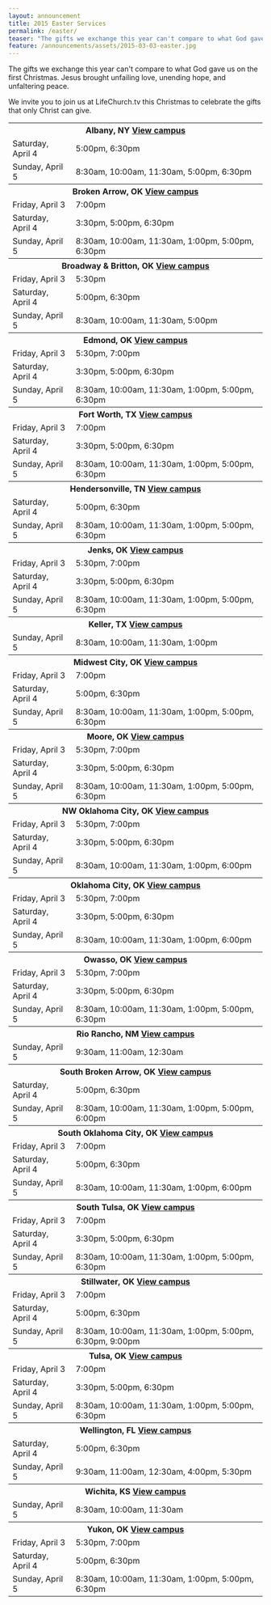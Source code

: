 ```yaml
---
layout: announcement
title: 2015 Easter Services
permalink: /easter/
teaser: "The gifts we exchange this year can't compare to what God gave us on the first Christmas. Jesus brought unfailing love, unending hope, and unfaltering peace. We invite you to join us at LifeChurch.tv this Christmas to celebrate the gifts that only Christ can give."
feature: /announcements/assets/2015-03-03-easter.jpg
---
```

The gifts we exchange this year can't compare to what God gave us on the first Christmas. Jesus brought unfailing love, unending hope, and unfaltering peace.

We invite you to join us at LifeChurch.tv this Christmas to celebrate the gifts that only Christ can give.

<table>
<!-- <tr>
  <th colspan="2">Church Online <a class="right" href="//live.lifechurch.tv">Visit page <i class="icon icon-arrow"></i></a></th>
</tr>
<tr>
  <td>Tuesday, December 23</td>
  <td>8:30pm, 10:00pm, 11:30pm CST</td>
</tr>
<tr>
  <td>Wednesday, December 24</td>
  <td>7:00am, 8:30am, 10:00am, 11:30am, 2:30pm, 7:00pm, 8:30pm CST</td>
</tr>
<tr>
  <td>Thursday, December 25 (chat offline)</td>
  <td>12:00am, 1:00am, 2:00am, 3:00am, 4:00am, 5:00am, 6:00am, 7:00am, 8:00am, 9:00am, 10:00am, 11:00am, 12:00pm, 1:00pm, 2:00pm, 3:00pm, 4:00pm, 5:00pm, 6:00pm, 7:00pm, 8:00pm, 9:00pm, 10:00pm, 11:00pm CST</td>
</tr>
<tr>
  <td>Friday, December 26</td>
  <td>7:00am, 8:30am, 10:00am, 11:30am, 1:00pm, 2:30pm, 4:00pm, 5:30pm, 7:00pm, 8:30pm, 10:00pm, 11:30pm CST</td>
</tr>
<tr>
  <td>Saturday, December 27</td>
  <td>10:00am, 11:30am CST</td>
</tr> -->

<tr>
  <th colspan="2">Albany, NY <a class="right" href="/albany/">View campus <i class="icon icon-arrow"></i></a></th>
</tr>
<tr>
  <td>Saturday, April 4</td>
  <td>5:00pm, 6:30pm</td>
</tr>
<tr>
  <td>Sunday, April 5</td>
  <td>8:30am, 10:00am, 11:30am, 5:00pm, 6:30pm</td>
</tr>

<tr>
  <th colspan="2">Broken Arrow, OK <a class="right" href="/brokenarrow/">View campus <i class="icon icon-arrow"></i></a></th>
</tr>
<tr>
  <td>Friday, April 3</td>
  <td>7:00pm</td>
</tr>
<tr>
  <td>Saturday, April 4</td>
  <td>3:30pm, 5:00pm, 6:30pm</td>
</tr>
<tr>
  <td>Sunday, April 5</td>
  <td>8:30am, 10:00am, 11:30am, 1:00pm, 5:00pm, 6:30pm</td>
</tr>

<tr>
  <th colspan="2">Broadway &amp; Britton, OK <a class="right" href="/broadwaybritton/">View campus <i class="icon icon-arrow"></i></a></th>
</tr>
<tr>
  <td>Friday, April 3</td>
  <td>5:30pm</td>
</tr>
<tr>
  <td>Saturday, April 4</td>
  <td>5:00pm, 6:30pm</td>
</tr>
<tr>
  <td>Sunday, April 5</td>
  <td>8:30am, 10:00am, 11:30am, 5:00pm</td>
</tr>

<tr>
  <th colspan="2">Edmond, OK <a class="right" href="/edmond/">View campus <i class="icon icon-arrow"></i></a></th>
</tr>
<tr>
  <td>Friday, April 3</td>
  <td>5:30pm, 7:00pm</td>
</tr>
<tr>
  <td>Saturday, April 4</td>
  <td>3:30pm, 5:00pm, 6:30pm</td>
</tr>
<tr>
  <td>Sunday, April 5</td>
  <td>8:30am, 10:00am, 11:30am, 1:00pm, 5:00pm, 6:30pm</td>
</tr>

<tr>
  <th colspan="2">Fort Worth, TX <a class="right" href="/fortworth/">View campus <i class="icon icon-arrow"></i></a></th>
</tr>
<tr>
  <td>Friday, April 3</td>
  <td>7:00pm</td>
</tr>
<tr>
  <td>Saturday, April 4</td>
  <td>3:30pm, 5:00pm, 6:30pm</td>
</tr>
<tr>
  <td>Sunday, April 5</td>
  <td>8:30am, 10:00am, 11:30am, 1:00pm, 5:00pm, 6:30pm</td>
</tr>

<tr>
  <th colspan="2">Hendersonville, TN <a class="right" href="/hendersonville/">View campus <i class="icon icon-arrow"></i></a></th>
</tr>
<tr>
  <td>Saturday, April 4</td>
  <td>5:00pm, 6:30pm</td>
</tr>
<tr>
  <td>Sunday, April 5</td>
  <td>8:30am, 10:00am, 11:30am, 1:00pm, 5:00pm, 6:30pm</td>
</tr>

<tr>
  <th colspan="2">Jenks, OK <a class="right" href="/jenks/">View campus <i class="icon icon-arrow"></i></a></th>
</tr>
<tr>
  <td>Friday, April 3</td>
  <td>5:30pm, 7:00pm</td>
</tr>
<tr>
  <td>Saturday, April 4</td>
  <td>3:30pm, 5:00pm, 6:30pm</td>
</tr>
<tr>
  <td>Sunday, April 5</td>
  <td>8:30am, 10:00am, 11:30am, 1:00pm, 5:00pm, 6:30pm</td>
</tr>

<tr>
  <th colspan="2">Keller, TX <a class="right" href="/keller/">View campus <i class="icon icon-arrow"></i></a></th>
</tr>
<tr>
  <td>Sunday, April 5</td>
  <td>8:30am, 10:00am, 11:30am, 1:00pm</td>
</tr>

<tr>
  <th colspan="2">Midwest City, OK <a class="right" href="/midwestcity/">View campus <i class="icon icon-arrow"></i></a></th>
</tr>
<tr>
  <td>Friday, April 3</td>
  <td>7:00pm</td>
</tr>
<tr>
  <td>Saturday, April 4</td>
  <td>5:00pm, 6:30pm</td>
</tr>
<tr>
  <td>Sunday, April 5</td>
  <td>8:30am, 10:00am, 11:30am, 1:00pm, 5:00pm, 6:30pm</td>
</tr>

<tr>
  <th colspan="2">Moore, OK <a class="right" href="/moore/">View campus <i class="icon icon-arrow"></i></a></th>
</tr>
<tr>
  <td>Friday, April 3</td>
  <td>5:30pm, 7:00pm</td>
</tr>
<tr>
  <td>Saturday, April 4</td>
  <td>3:30pm, 5:00pm, 6:30pm</td>
</tr>
<tr>
  <td>Sunday, April 5</td>
  <td>8:30am, 10:00am, 11:30am, 1:00pm, 5:00pm, 6:30pm</td>
</tr>

<tr>
  <th colspan="2">NW Oklahoma City, OK <a class="right" href="/northwestokc/">View campus <i class="icon icon-arrow"></i></a></th>
</tr>
<tr>
  <td>Friday, April 3</td>
  <td>5:30pm, 7:00pm</td>
</tr>
<tr>
  <td>Saturday, April 4</td>
  <td>3:30pm, 5:00pm, 6:30pm</td>
</tr>
<tr>
  <td>Sunday, April 5</td>
  <td>8:30am, 10:00am, 11:30am, 1:00pm, 6:00pm</td>
</tr>

<tr>
  <th colspan="2">Oklahoma City, OK <a class="right" href="/okc/">View campus <i class="icon icon-arrow"></i></a></th>
</tr>
<tr>
  <td>Friday, April 3</td>
  <td>5:30pm, 7:00pm</td>
</tr>
<tr>
  <td>Saturday, April 4</td>
  <td>3:30pm, 5:00pm, 6:30pm</td>
</tr>
<tr>
  <td>Sunday, April 5</td>
  <td>8:30am, 10:00am, 11:30am, 1:00pm, 6:00pm</td>
</tr>

<tr>
  <th colspan="2">Owasso, OK <a class="right" href="/owasso/">View campus <i class="icon icon-arrow"></i></a></th>
</tr>
<tr>
  <td>Friday, April 3</td>
  <td>5:30pm, 7:00pm</td>
</tr>
<tr>
  <td>Saturday, April 4</td>
  <td>3:30pm, 5:00pm, 6:30pm</td>
</tr>
<tr>
  <td>Sunday, April 5</td>
  <td>8:30am, 10:00am, 11:30am, 1:00pm, 5:00pm, 6:30pm</td>
</tr>

<tr>
  <th colspan="2">Rio Rancho, NM <a class="right" href="/riorancho/">View campus <i class="icon icon-arrow"></i></a></th>
</tr>
<tr>
  <td>Sunday, April 5</td>
  <td>9:30am, 11:00am, 12:30am</td>
</tr>

<tr>
  <th colspan="2">South Broken Arrow, OK <a class="right" href="/southbrokenarrow/">View campus <i class="icon icon-arrow"></i></a></th>
</tr>
<tr>
  <td>Saturday, April 4</td>
  <td>5:00pm, 6:30pm</td>
</tr>
<tr>
  <td>Sunday, April 5</td>
  <td>8:30am, 10:00am, 11:30am, 1:00pm, 5:00pm, 6:00pm</td>
</tr>

<tr>
  <th colspan="2">South Oklahoma City, OK <a class="right" href="/southokc/">View campus <i class="icon icon-arrow"></i></a></th>
</tr>
<tr>
  <td>Friday, April 3</td>
  <td>7:00pm</td>
</tr>
<tr>
  <td>Saturday, April 4</td>
  <td>5:00pm, 6:30pm</td>
</tr>
<tr>
  <td>Sunday, April 5</td>
  <td>8:30am, 10:00am, 11:30am, 1:00pm, 6:00pm</td>
</tr>

<tr>
  <th colspan="2">South Tulsa, OK <a class="right" href="/southtulsa/">View campus <i class="icon icon-arrow"></i></a></th>
</tr>
<tr>
  <td>Friday, April 3</td>
  <td>7:00pm</td>
</tr>
<tr>
  <td>Saturday, April 4</td>
  <td>3:30pm, 5:00pm, 6:30pm</td>
</tr>
<tr>
  <td>Sunday, April 5</td>
  <td>8:30am, 10:00am, 11:30am, 1:00pm, 5:00pm, 6:30pm</td>
</tr>

<tr>
  <th colspan="2">Stillwater, OK <a class="right" href="/stillwater/">View campus <i class="icon icon-arrow"></i></a></th>
</tr>
<tr>
  <td>Friday, April 3</td>
  <td>7:00pm</td>
</tr>
<tr>
  <td>Saturday, April 4</td>
  <td>5:00pm, 6:30pm</td>
</tr>
<tr>
  <td>Sunday, April 5</td>
  <td>8:30am, 10:00am, 11:30am, 1:00pm, 5:00pm, 6:30pm, 9:00pm</td>
</tr>

<tr>
  <th colspan="2">Tulsa, OK <a class="right" href="/tulsa/">View campus <i class="icon icon-arrow"></i></a></th>
</tr>
<tr>
  <td>Friday, April 3</td>
  <td>7:00pm</td>
</tr>
<tr>
  <td>Saturday, April 4</td>
  <td>3:30pm, 5:00pm, 6:30pm</td>
</tr>
<tr>
  <td>Sunday, April 5</td>
  <td>8:30am, 10:00am, 11:30am, 1:00pm, 5:00pm, 6:30pm</td>
</tr>

<tr>
  <th colspan="2">Wellington, FL <a class="right" href="/wellington/">View campus <i class="icon icon-arrow"></i></a></th>
</tr>
<tr>
  <td>Saturday, April 4</td>
  <td>5:00pm, 6:30pm</td>
</tr>
<tr>
  <td>Sunday, April 5</td>
  <td>9:30am, 11:00am, 12:30am, 4:00pm, 5:30pm</td>
</tr>

<tr>
  <th colspan="2">Wichita, KS <a class="right" href="/wichita/">View campus <i class="icon icon-arrow"></i></a></th>
</tr>
<tr>
  <td>Sunday, April 5</td>
  <td>8:30am, 10:00am, 11:30am</td>
</tr>

<tr>
  <th colspan="2">Yukon, OK <a class="right" href="/yukon/">View campus <i class="icon icon-arrow"></i></a></th>
</tr>
<tr>
  <td>Friday, April 3</td>
  <td>5:30pm, 7:00pm</td>
</tr>
<tr>
  <td>Saturday, April 4</td>
  <td>5:00pm, 6:30pm</td>
</tr>
<tr>
  <td>Sunday, April 5</td>
  <td>8:30am, 10:00am, 11:30am, 1:00pm, 5:00pm, 6:30pm</td>
</tr>
</table>
